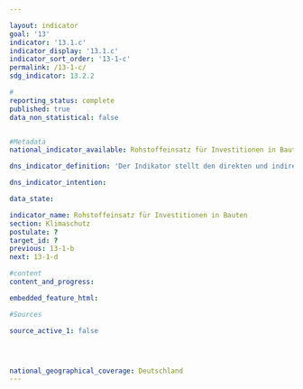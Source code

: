 ```yaml
---

layout: indicator        
goal: '13'        
indicator: '13.1.c'        
indicator_display: '13.1.c'        
indicator_sort_order: '13-1-c'        
permalink: /13-1-c/        
sdg_indicator: 13.2.2        

#
reporting_status: complete        
published: true        
data_non_statistical: false        


#Metadata        
national_indicator_available: Rohstoffeinsatz für Investitionen in Bauten

dns_indicator_definition: 'Der Indikator stellt den direkten und indirekten Rohstoffeinsatz für Investitionen in Bauten in Deutschland als Indexwert dar. Es sind sowohl Rohstoffe wie z.B. Sand oder Kies enthalten, die direkt in Deutschland abgebaut und für Bauinvestitionen verwendet werden, als auch Rohstoffe, die im In- und Ausland für die Herstellung von Gütern eingesetzt werden, die letztlich Bauinvestitionen in Deutschland dienen (z.B. Eisenerz und Energieträger zur Herstellung von Stahl). Damit zeigt der Indikator auch Spill-over-Effekte auf das Ausland auf. Der Rohstoffeinsatz wird in Rohstoffäquivalenten angegeben, d.h. hergestellte Produkte werden im Rahmen einer Modellrechnung in die entsprechende Menge Rohstoffe, die zu ihrer Herstellung benötigt wurde, umgerechnet.<br>Der Indikator umfasst neben nicht erneuerbaren Rohstoffen (fossile Energieträger, Erze, Steine, Erden und Industrieminerale) auch pflanzliche Erzeugnisse, die von der Land- und Forstwirtschaft produziert werden.  Die verfügbaren Daten ermöglichen auch grobe Differenzierung zwischen verschiedenen Rohstoffgruppen.<br>Es ist zu berücksichtigen, dass die Angaben sich auf den Rohstoffeinsatz für Bauinvestitionen beziehen – in Abgrenzung von weiteren Endnachfragekategorien wie „Investitionen in Ausrüstungen“ oder „Konsum privater Haushalte“. Das bedeutet insbesondere, dass der Rohstoffeinsatz für die laufende Nutzung von Bauten (z.B. Energieträger zum Heizen) nicht berücksichtigt wird und dass sowohl Hoch- als auch Tiefbau einschlossen sind. Der Indikator ist also kein Indikator für das Bedürfnisfeld Wohnen oder den Wirtschaftszweig Bau.'        

dns_indicator_intention:      

data_state:        

indicator_name: Rohstoffeinsatz für Investitionen in Bauten        
section: Klimaschutz        
postulate: ?       
target_id: ?        
previous: 13-1-b       
next: 13-1-d       

#content         
content_and_progress:        

embedded_feature_html:    

#Sources        

source_active_1: false




national_geographical_coverage: Deutschland                
---
```

